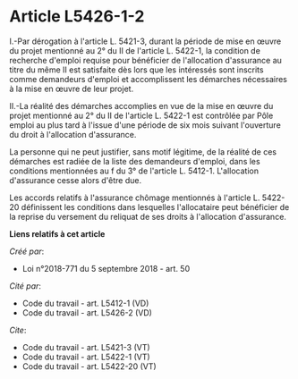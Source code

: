 # Article L5426-1-2

I.-Par dérogation à l'article L. 5421-3, durant la période de mise en œuvre du projet mentionné au 2° du II de l'article L.
5422-1, la condition de recherche d'emploi requise pour bénéficier de l'allocation d'assurance au titre du même II est
satisfaite dès lors que les intéressés sont inscrits comme demandeurs d'emploi et accomplissent les démarches nécessaires à
la mise en œuvre de leur projet. 

II.-La réalité des démarches accomplies en vue de la mise en œuvre du projet mentionné au 2° du II de l'article L. 5422-1 est
contrôlée par Pôle emploi au plus tard à l'issue d'une période de six mois suivant l'ouverture du droit à l'allocation
d'assurance. 

La personne qui ne peut justifier, sans motif légitime, de la réalité de ces démarches est radiée de la liste des demandeurs
d'emploi, dans les conditions mentionnées au f du 3° de l'article L. 5412-1. L'allocation d'assurance cesse alors d'être
due. 

Les accords relatifs à l'assurance chômage mentionnés à l'article L. 5422-20 définissent les conditions dans lesquelles
l'allocataire peut bénéficier de la reprise du versement du reliquat de ses droits à l'allocation d'assurance.

**Liens relatifs à cet article**

_Créé par_:

  - Loi n°2018-771 du 5 septembre 2018 - art. 50

_Cité par_:

  - Code du travail - art. L5412-1 (VD)
  - Code du travail - art. L5426-2 (VD)

_Cite_:

  - Code du travail - art. L5421-3 (VT)
  - Code du travail - art. L5422-1 (VT)
  - Code du travail - art. L5422-20 (VT)
